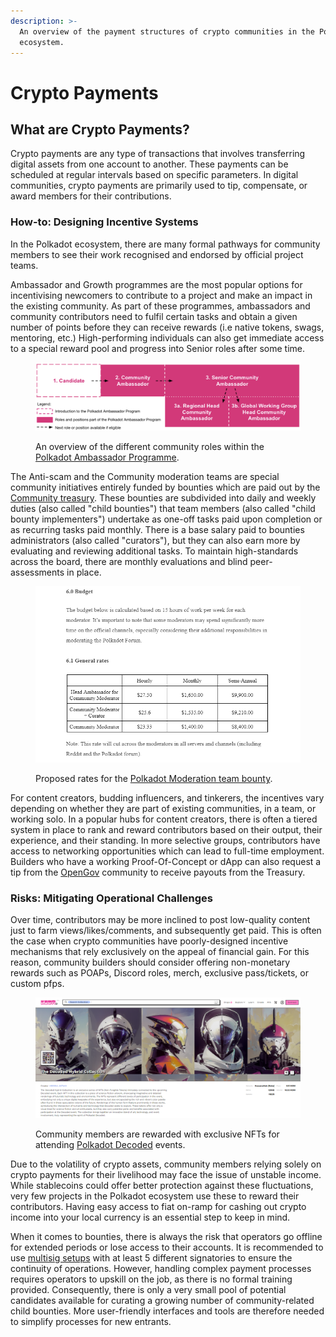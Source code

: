 ```yaml
---
description: >-
  An overview of the payment structures of crypto communities in the Polkadot
  ecosystem.
---
```


# Crypto Payments

## What are Crypto Payments?

Crypto payments are any type of transactions that involves transferring digital assets from one account to another. These payments can be scheduled at regular intervals based on specific parameters. In digital communities, crypto payments are primarily used to tip, compensate, or award members for their contributions.



### How-to: Designing Incentive Systems

In the Polkadot ecosystem, there are many formal pathways for community members to see their work recognised and endorsed by official project teams.&#x20;

Ambassador and Growth programmes are the most popular options for incentivising newcomers to contribute to a project and make an impact in the existing community. As part of these programmes, ambassadors and community contributors need to fulfil certain tasks and obtain a given number of points before they can receive rewards (i.e native tokens, swags, mentoring, etc.) High-performing individuals can also get immediate access to a special reward pool and progress into Senior roles after some time.&#x20;

<figure><img src="../../../.gitbook/assets/O_CBAMbassadorProgramme.PNG" alt="Summary of positions in the Polkadot ambassador programme."><figcaption><p>An overview of the different community roles within the <a href="https://web3foundation.notion.site/Polkadot-Ambassador-Hub-0dbd900ca97e4422964ea69d83d7f3e8">Polkadot Ambassador Programme</a>.</p></figcaption></figure>

The Anti-scam and the Community moderation teams are special community initiatives entirely funded by bounties which are paid out by the [Community treasury](../crowdfunding/treasury-spends.md). These bounties are subdivided into daily and weekly duties (also called "child bounties") that team members (also called "child bounty implementers") undertake as one-off tasks paid upon completion or as recurring tasks paid monthly. There is a base salary paid to bounties administrators (also called "curators"), but they can also earn more by evaluating and reviewing additional tasks. To maintain high-standards across the board, there are monthly evaluations and blind peer-assessments in place.&#x20;

<figure><img src="../../../.gitbook/assets/O_CBModerationBudget.PNG" alt="General rates for the Polkadot Moderation team bounty."><figcaption><p>Proposed rates for the <a href="https://polkadot.polkassembly.io/bounty/24">Polkadot Moderation team bounty</a>. </p></figcaption></figure>

For content creators, budding influencers, and tinkerers, the incentives vary depending on whether they are part of existing communities, in a team, or working solo. In a popular hubs for content creators, there is often a tiered system in place to rank and reward contributors based on their output, their experience, and their standing. In more selective groups, contributors have access to networking opportunities which can lead to full-time employment. Builders who have a working Proof-Of-Concept or dApp can also request a tip from the [OpenGov](../voting/) community to receive payouts from the Treasury.



### Risks: Mitigating Operational Challenges

Over time, contributors may be more inclined to post low-quality content just to farm views/likes/comments, and subsequently get paid. This is often the case when crypto communities have poorly-designed incentive mechanisms that rely exclusively on the appeal of financial gain. For this reason, community builders should consider offering non-monetary rewards such as POAPs, Discord roles, merch, exclusive pass/tickets, or custom pfps.&#x20;

<figure><img src="../../../.gitbook/assets/O_CBDecodedNFTs.PNG" alt="The Decoded Collection rewards participants with NFTs."><figcaption><p>Community members are rewarded with exclusive NFTs for attending <a href="https://twitter.com/PolkadotDecoded">Polkadot Decoded</a> events.</p></figcaption></figure>

Due to the volatility of crypto assets, community members relying solely on crypto payments for their livelihood may face the issue of unstable income. While stablecoins could offer better protection against these fluctuations, very few projects in the Polkadot ecosystem use these to reward their contributors. Having easy access to fiat on-ramp for cashing out crypto income into your local currency is an essential step to keep in mind.&#x20;

When it comes to bounties, there is always the risk that operators go offline for extended periods or lose access to their accounts. It is recommended to use [multisig setups](../../2.storage/recovery-setups.md) with at least 5 different signatories to ensure the continuity of operations. However, handling complex payment processes requires operators to upskill on the job, as there is no formal training provided. Consequently, there is only a very small pool of potential candidates available for curating a growing number of community-related child bounties. More user-friendly interfaces and tools are therefore needed to simplify processes for new entrants.

